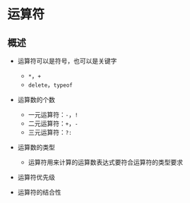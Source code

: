 # 运算符

## 概述

- 运算符可以是符号，也可以是关键字
    - `*`，`+`
    - `delete`，`typeof`

- 运算数的个数
    - 一元运算符：`-`，`!`
    - 二元运算符：`+`，`-`
    - 三元运算符：`?:`

- 运算数的类型
    - 运算符用来计算的运算数表达式要符合运算符的类型要求

- 运算符优先级
- 运算符的结合性